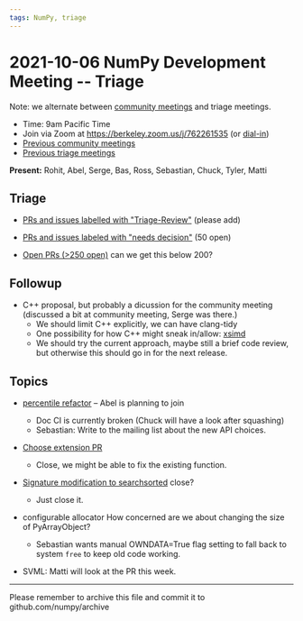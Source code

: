 ```yaml
---
tags: NumPy, triage
---
```


# 2021-10-06 NumPy Development Meeting -- Triage

Note: we alternate between [community meetings](https://hackmd.io/76o-IxCjQX2mOXO_wwkcpg) and triage meetings.

- Time: 9am Pacific Time
- Join via Zoom at https://berkeley.zoom.us/j/762261535 (or [dial-in](https://berkeley.zoom.us/u/aC3ENhycM))
- [Previous community meetings](https://github.com/numpy/archive/tree/master/status_meetings)
- [Previous triage meetings](https://github.com/numpy/archive/tree/master/triage_meetings)


**Present:** Rohit, Abel, Serge, Bas, Ross, Sebastian, Chuck, Tyler, Matti


## Triage

* [PRs and issues labelled with "Triage-Review"](https://github.com/numpy/numpy/labels/Triage-review) (please add)

* [PRs and issues labeled with "needs decision"](https://github.com/numpy/numpy/labels/54%20-%20Needs%20decision) (50 open)

* [Open PRs (>250 open)](https://github.com/numpy/numpy/pulls) can we get this below 200?


## Followup

* C++ proposal, but probably a dicussion for the community meeting (discussed a bit at community meeting, Serge was there.)
  * We should limit C++ explicitly, we can have clang-tidy
  * One possibility for how C++ might sneak in/allow: [xsimd](https://github.com/xtensor-stack/xsimd)
  * We should try the current approach, maybe still a brief code review, but otherwise this should go in for the next release.

## Topics

* [percentile refactor](https://github.com/numpy/numpy/pull/19857) – Abel is planning to join
  - Doc CI is currently broken (Chuck will have a look after squashing)
  - Sebastian: Write to the mailing list about the new API choices.

* [Choose extension PR](https://github.com/numpy/numpy/pull/20001)
  - Close, we might be able to fix the existing function.

* [Signature modification to searchsorted](https://github.com/numpy/numpy/pull/19982) close?
  - Just close it. 

* configurable allocator
  How concerned are we about changing the size of PyArrayObject?
  - Sebastian wants manual OWNDATA=True flag setting to fall back to system `free` to keep old code working.

* SVML: Matti will look at the PR this week.


---

Please remember to archive this file and commit it to github.com/numpy/archive
